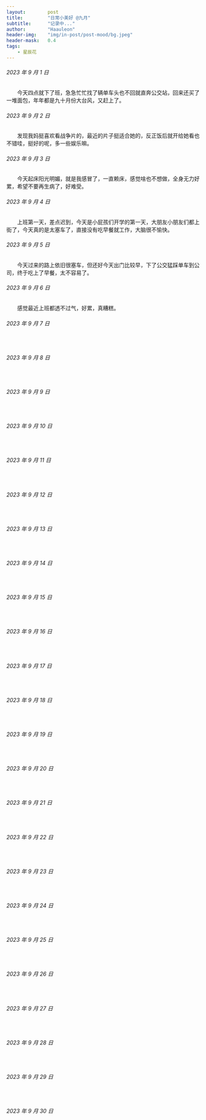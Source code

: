 ```yaml
---
layout:        post
title:         "日常小美好 @九月"
subtitle:      "记录中..."
author:        "Haauleon"
header-img:    "img/in-post/post-mood/bg.jpeg"
header-mask:   0.4
tags:
    - 星辰花
---
```


###### 2023 年 9 月 1 日
&emsp;&emsp;今天四点就下了班，急急忙忙找了辆单车头也不回就直奔公交站，回来还买了一堆面包，年年都是九十月份大台风，又赶上了。

###### 2023 年 9 月 2 日
&emsp;&emsp;发现我妈挺喜欢看战争片的，最近的片子挺适合她的，反正饭后就开给她看也不错哇，挺好的呢，多一些娱乐嘛。

###### 2023 年 9 月 3 日
&emsp;&emsp;今天起床阳光明媚，就是我感冒了，一直赖床，感觉啥也不想做，全身无力好累，希望不要再生病了，好难受。

###### 2023 年 9 月 4 日
&emsp;&emsp;上班第一天，差点迟到，今天是小屁孩们开学的第一天，大朋友小朋友们都上街了，今天真的是太塞车了，直接没有吃早餐就工作，大脑很不愉快。

###### 2023 年 9 月 5 日
&emsp;&emsp;今天过来的路上依旧很塞车，但还好今天出门比较早，下了公交猛踩单车到公司，终于吃上了早餐，太不容易了。

###### 2023 年 9 月 6 日
&emsp;&emsp;感觉最近上班都透不过气，好累，真糟糕。

###### 2023 年 9 月 7 日
&emsp;&emsp;

###### 2023 年 9 月 8 日
&emsp;&emsp;

###### 2023 年 9 月 9 日
&emsp;&emsp;

###### 2023 年 9 月 10 日
&emsp;&emsp;

###### 2023 年 9 月 11 日
&emsp;&emsp;

###### 2023 年 9 月 12 日
&emsp;&emsp;

###### 2023 年 9 月 13 日
&emsp;&emsp;

###### 2023 年 9 月 14 日
&emsp;&emsp;

###### 2023 年 9 月 15 日
&emsp;&emsp;

###### 2023 年 9 月 16 日
&emsp;&emsp;

###### 2023 年 9 月 17 日
&emsp;&emsp;

###### 2023 年 9 月 18 日
&emsp;&emsp;

###### 2023 年 9 月 19 日
&emsp;&emsp;

###### 2023 年 9 月 20 日
&emsp;&emsp;

###### 2023 年 9 月 21 日
&emsp;&emsp;

###### 2023 年 9 月 22 日
&emsp;&emsp;

###### 2023 年 9 月 23 日
&emsp;&emsp;

###### 2023 年 9 月 24 日
&emsp;&emsp;

###### 2023 年 9 月 25 日
&emsp;&emsp;

###### 2023 年 9 月 26 日
&emsp;&emsp;

###### 2023 年 9 月 27 日
&emsp;&emsp;

###### 2023 年 9 月 28 日
&emsp;&emsp;

###### 2023 年 9 月 29 日
&emsp;&emsp;

###### 2023 年 9 月 30 日
&emsp;&emsp;